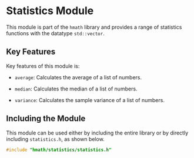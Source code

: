 # Statistics Module
This module is part of the `hmath` library and provides a range of statistics functions with the datatype `std::vector`.

## Key Features
Key features of this module is:

- `average`: Calculates the average of a list of numbers.

- `median`: Calculates the median of a list of numbers.

- `variance`: Calculates the sample variance of a list of numbers.

## Including the Module
This module can be used either by including the entire library or by directly including `statistics.h`, as shown below.

``` c++
#include "hmath/statistics/statistics.h"
```